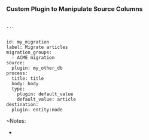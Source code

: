 ### Custom Plugin to Manipulate Source Columns

<pre><code data-trim data-noescape>
...
</code></pre>


<pre><code data-trim data-noescape>
id: my_migration
label: Migrate articles
migration_groups:
  - ACME migration
source:
  plugin: my_other_db
process:
  title: title
  body: body
  type:
    plugin: default_value
    default_value: article
destination:
  plugin: entity:node
</code></pre>

~Notes:

*

